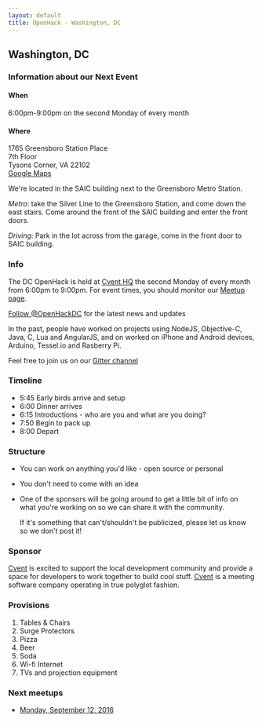 ```yaml
---
layout: default
title: OpenHack - Washington, DC
---
```


## Washington, DC

### Information about our Next Event

#### When

6:00pm-9:00pm on the second Monday of every month

#### Where

1765 Greensboro Station Place<br />
7th Floor<br />
Tysons Corner, VA 22102<br />
<a href="https://www.google.com/maps?f=q&hl=en&q=1765+Greensboro+Station+Place+7th+Floor,+Tysons+Corner,+VA+22102" target="_blank">Google Maps</a><br />

We're located in the SAIC building next to the Greensboro Metro Station.

*Metro*: take the Silver Line to the Greensboro Station, and come down the east stairs. Come around the front of the SAIC building and enter the front doors.

*Driving*: Park in the lot across from the garage, come in the front door to SAIC building.

### Info

The DC OpenHack is held at [Cvent HQ](http://www.cvent.com) the second Monday of every month from 6:00pm to 9:00pm. For event times, you should monitor our <a href="http://www.meetup.com/OpenHack-DC" target="_blank">Meetup page</a>.

<a href="http://twitter.com/intent/user?screen_name=OpenHackDC" target="_blank">Follow @OpenHackDC</a> for the latest news and updates

In the past, people have worked on projects using NodeJS, Objective-C, Java, C, Lua and AngularJS, and on worked on iPhone and Android devices, Arduino, Tessel.io and Rasberry Pi.

Feel free to join us on our [Gitter channel](https://gitter.im/openhack-dc/Lobby)

### Timeline

* 5:45 Early birds arrive and setup
* 6:00 Dinner arrives
* 6:15 Introductions - who are you and what are you doing?
* 7:50 Begin to pack up
* 8:00 Depart

### Structure

* You can work on anything you'd like - open source or personal
* You don't need to come with an idea
* One of the sponsors will be going around to get a little bit of info on what you're working on so we can share it with the community.

  If it's something that can't/shouldn't be publicized, please let us know so we don't post it!

### Sponsor

[Cvent](http://www.cvent.com) is excited to support the local development community and provide a space for developers to work together to build cool stuff. [Cvent](http://www.cvent.com) is a meeting software company operating in true polyglot fashion.

### Provisions

1. Tables & Chairs
1. Surge Protectors
1. Pizza
1. Beer
1. Soda
1. Wi-fi Internet
1. TVs and projection equipment

### Next meetups

 * [Monday, September 12, 2016](https://www.meetup.com/OpenHack-DC/events/233059853/)
